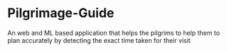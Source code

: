 # Pilgrimage-Guide
An web and ML based application that helps the pilgrims to help them to plan accurately by detecting the  exact time taken for their visit
